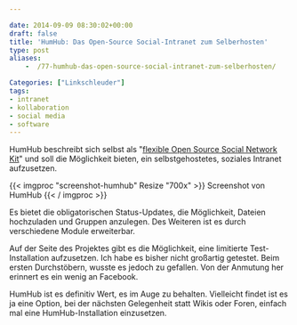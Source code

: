 ```yaml
---

date: 2014-09-09 08:30:02+00:00
draft: false
title: 'HumHub: Das Open-Source Social-Intranet zum Selberhosten'
type: post
aliases:
    -  /77-humhub-das-open-source-social-intranet-zum-selberhosten/

Categories: ["Linkschleuder"]
tags:
- intranet
- kollaboration
- social media
- software
---
```


HumHub beschreibt sich selbst als "[flexible Open Source Social Network Kit](https://www.humhub.org/)" und soll die Möglichkeit bieten, ein selbstgehostetes, soziales Intranet aufzusetzen.

{{< imgproc "screenshot-humhub" Resize "700x" >}} Screenshot von HumHub {{< / imgproc >}}

Es bietet die obligatorischen Status-Updates, die Möglichkeit, Dateien hochzuladen und Gruppen anzulegen. Des Weiteren ist es durch verschiedene Module erweiterbar.

Auf der Seite des Projektes gibt es die Möglichkeit, eine limitierte Test-Installation aufzusetzen. Ich habe es bisher nicht großartig getestet. Beim ersten Durchstöbern, wusste es jedoch zu gefallen. Von der Anmutung her erinnert es ein wenig an Facebook.

HumHub ist es definitiv Wert, es im Auge zu behalten. Vielleicht findet ist es ja eine Option, bei der nächsten Gelegenheit statt Wikis oder Foren, einfach mal eine HumHub-Installation einzusetzen.
